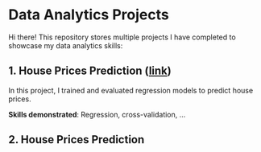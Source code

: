 # Data Analytics Projects
Hi there! This repository stores multiple projects I have completed to showcase my data analytics skills:

## 1. House Prices Prediction ([link](https://github.com/maximilian-ho/House-Prices-Prediction/blob/main/house-prices-prediction.ipynb))
In this project, I trained and evaluated regression models to predict house prices.

**Skills demonstrated**: Regression, cross-validation, ...

## 2. House Prices Prediction

